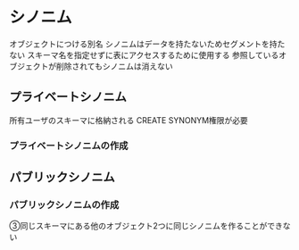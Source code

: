 # シノニム
オブジェクトにつける別名
シノニムはデータを持たないためセグメントを持たない
スキーマ名を指定せずに表にアクセスするために使用する
参照しているオブジェクトが削除されてもシノニムは消えない
## プライベートシノニム
所有ユーザのスキーマに格納される
CREATE SYNONYM権限が必要
### プライベートシノニムの作成

## パブリックシノニム
### パブリックシノニムの作成

③同じスキーマにある他のオブジェクト2つに同じシノニムを作ることができない


